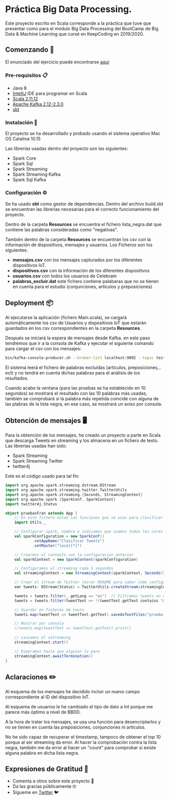 # Práctica Big Data Processing. 

Este proyecto escrito en Scala corresponde a la práctica que tuve que presentar como para el módulo Big Data Processing del BootCamp de Big Data & Machine Learning que cursé en KeepCoding en 2019/2020.

## Comenzando 🚀

El enunciado del ejercicio puede encontrarse [aquí](Enunciado.md)

### Pre-requisitos 📋
- Java 8
- [IntelliJ](https://www.jetbrains.com/idea/) IDE para programar en Scala
- [Scala 2.11.12](https://www.scala-lang.org/)
- [Apache Kafka 2.12-2.3.0](https://kafka.apache.org/)
- [sbt](https://www.scala-sbt.org/)

### Instalación 🔧

El proyecto se ha desarrollado y probado usando el sistema operativo Mac OS Catalina 10.15

Las librerías usadas dentro del proyecto son las siguientes:

- Spark Core
- Spark Sql
- Spark Streaming
- Spark Streaming Kafka
- Spark Sql Kafka

### Configuración ⚙️
Se ha usado **sbt** como gestor de dependencias. Dentro del archivo build.sbt se encuentran las librerías necesarias para el correcto funcionamiento del proyecto.

Dentro de la carpeta **Resources** se encuentra el fichero lista_negra.dat que contiene las palabras consideradas como "negativas".

También dentro de la carpeta **Resources** se encuentran los csv con la información de dispositivos, mensajes y usuarios. Los Ficheros son los siguientes: 

- **mensajes.csv** con los mensajes capturados por los diferentes dispositivos IoT.
- **dispositivos.csv** con la información de los diferentes dispositivos
- **usuarios.csv** con todos los usuarios de Celebram
- **palabras_excluir.dat** este fichero contiene palabaras que no se tienen en cuenta para el estudio (conjunciones, artículos y preposiciones)

## Deployment 📦

Al ejecutarse la aplicación (fichero Main.scala), se cargará automáticamente los csv de Usuarios y dispositivos IoT que estarán guardados en los csv correspondientes en la carpeta **Resources**.

Después se iniciará la espera de mensajes desde Kafka, en este paso tendremos que ir a la consola de Kafka y ejecutar el siguiente comando para cargar el csv con los mensajes:

```bash
bin/kafka-console-producer.sh --broker-list localhost:9092 --topic test < ../../Proyectos_software/KC_Practica_BigData_Processing/src/main/resources/mensajes.csv
```

El sistema leerá el fichero de palabras excluídas (artículos, preposiciones,.. ect) y no tendrá en cuenta dichas palabras para el análisis de los resultados.

Cuando acabe la ventana (para las pruebas se ha establecido en 10 segundos) se mostrará el resultado con las 10 palabras más usadas, también se comprobará si la palabra más repetida coincide con alguna de las plabras de la lista negra, en ese caso, se mostrará un aviso por consola.

## Obtención de mensajes 🖥️

Para la obtención de los mensajes, he creado un proyecto a parte en Scala que descarga Tweets en streaming y los almacena en un fichero de texto. Las librerías usadas han sido:

- Spark Streaming
- Spark Streaming Twitter
- twitter4j

Este es el código usado para tal fin:

```scala
import org.apache.spark.streaming.dstream.DStream
import org.apache.spark.streaming.twitter.TwitterUtils
import org.apache.spark.streaming.{Seconds, StreamingContext}
import org.apache.spark.{SparkConf, SparkContext}
import twitter4j.Status

object pruebasFran extends App {
    // En este fichero estan las funciones que se usan para clasificar tweets etc
    import Utils._

    // Configurar spark, nombre e indicamos que usamos todos los cores disponibles
    val sparkConfiguration = new SparkConf()
            .setAppName("Clasificar Tweets")
            .setMaster("local[*]")

    // Crearmos el contexto con la configuracion anterior
    val sparkContext = new SparkContext(sparkConfiguration)

    // Configuramos el streaming cada 5 segundos
    val streamingContext = new StreamingContext(sparkContext, Seconds(5))

    // Crear el stream de Twitter (mirar README para saber cómo configurar las credenciales)
    var tweets: DStream[Status] = TwitterUtils.createStream(streamingContext, None)

    tweets = tweets.filter(_.getLang == "es")  // Filtramos tweets en espanol
    tweets = tweets.filter(tweetText => !(tweetText.getText contains "@"))  // Quitamos las menciones

    // Guardar en ficheros de texto
    tweets.map(tweetText => tweetText.getText).saveAsTextFiles("prueba.txt")

    // Mostrar por consola
    //tweets.map(tweetText => tweetText.getText).print()
    
    // Lanzamos el setreaming
    streamingContext.start()

    // Esperamos hasta que alguien lo pare
    streamingContext.awaitTermination()
}
```

## Aclaraciones ✏️

Al esquema de los mensajes he decidido incluir un nuevo campo correspondiente al ID del dispositivo IoT.

Al esquema de usuarios le he cambiado el tipo de dato a Int porque me parece más óptimo a nivel de BBDD.

A la hora de tratar los mensajes, se usa una función para desencriptarlos y no se tienen en cuenta las preposiciones, conjunciones ni artículos.

No he sido capaz de recuperar el timestamp, tampoco de obtener el top 10 porque al ser streaming da error. Al hacer la comprobación contra la lista negra, también me da error al hacer un "count" para comprobar si existe alguna palabra en dicha lista negra.

## Expresiones de Gratitud 🎁

* Comenta a otros sobre este proyecto 📢
* Da las gracias públicamente 🤓
* Sígueme en <a href="https://twitter.com/AsensiFj">Twitter</a> 🐦